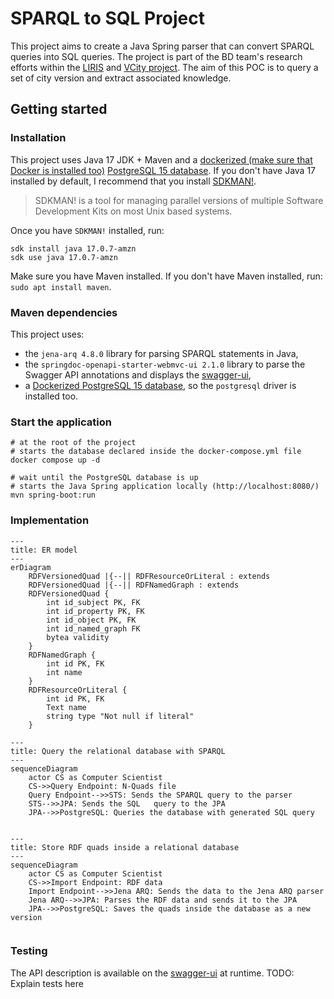# SPARQL to SQL Project
This project aims to create a Java Spring parser that can convert SPARQL queries into SQL queries.
The project is part of the BD team's research efforts within the [LIRIS](https://liris.cnrs.fr/) and [VCity project](https://projet.liris.cnrs.fr/vcity/).
The aim of this POC is to query a set of city version and extract associated knowledge.

## Getting started
### Installation
This project uses Java 17 JDK + Maven and a [dockerized (make sure that Docker is installed too)](https://www.docker.com/) [PostgreSQL 15 database](https://www.postgresql.org/docs/15/index.html).
If you don't have Java 17 installed by default, I recommend that you install [SDKMAN!](https://sdkman.io/).

> SDKMAN! is a tool for managing parallel versions of multiple Software Development Kits on most Unix based systems.

Once you have `SDKMAN!` installed, run:
```shell
sdk install java 17.0.7-amzn
sdk use java 17.0.7-amzn
```

Make sure you have Maven installed. If you don't have Maven installed, run: `sudo apt install maven`.

### Maven dependencies
This project uses:
- the `jena-arq 4.8.0` library for parsing SPARQL statements in Java,
- the `springdoc-openapi-starter-webmvc-ui 2.1.0` library to parse the Swagger API annotations and displays the [swagger-ui](http://localhost:8080/swagger-ui/index.html),
- a [Dockerized PostgreSQL 15 database](https://www.postgresql.org/docs/15/index.html), so the `postgresql` driver is installed too.

### Start the application

```shell
# at the root of the project
# starts the database declared inside the docker-compose.yml file
docker compose up -d

# wait until the PostgreSQL database is up
# starts the Java Spring application locally (http://localhost:8080/)
mvn spring-boot:run 
```

### Implementation

```mermaid
---
title: ER model
---
erDiagram
    RDFVersionedQuad |{--|| RDFResourceOrLiteral : extends
    RDFVersionedQuad |{--|| RDFNamedGraph : extends
    RDFVersionedQuad {
        int id_subject PK, FK
        int id_property PK, FK
        int id_object PK, FK
        int id_named_graph FK
        bytea validity
    }
    RDFNamedGraph {
        int id PK, FK
        int name
    }
    RDFResourceOrLiteral {
        int id PK, FK
        Text name 
        string type "Not null if literal"
    }
```
```mermaid
---
title: Query the relational database with SPARQL
---
sequenceDiagram
    actor CS as Computer Scientist
    CS->>Query Endpoint: N-Quads file
    Query Endpoint-->>STS: Sends the SPARQL query to the parser
    STS-->>JPA: Sends the SQL   query to the JPA
    JPA-->>PostgreSQL: Queries the database with generated SQL query
    
```
```mermaid
---
title: Store RDF quads inside a relational database
---
sequenceDiagram
    actor CS as Computer Scientist
    CS->>Import Endpoint: RDF data
    Import Endpoint-->>Jena ARQ: Sends the data to the Jena ARQ parser
    Jena ARQ-->>JPA: Parses the RDF data and sends it to the JPA
    JPA-->>PostgreSQL: Saves the quads inside the database as a new version
    
```

### Testing
The API description is available on the [swagger-ui](http://localhost:8080/swagger-ui/index.html) at runtime.
TODO: Explain tests here
